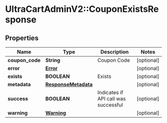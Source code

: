 # UltraCartAdminV2::CouponExistsResponse

## Properties
Name | Type | Description | Notes
------------ | ------------- | ------------- | -------------
**coupon_code** | **String** | Coupon Code | [optional] 
**error** | [**Error**](Error.md) |  | [optional] 
**exists** | **BOOLEAN** | Exists | [optional] 
**metadata** | [**ResponseMetadata**](ResponseMetadata.md) |  | [optional] 
**success** | **BOOLEAN** | Indicates if API call was successful | [optional] 
**warning** | [**Warning**](Warning.md) |  | [optional] 


